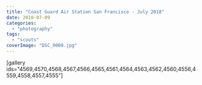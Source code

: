 ```yaml
---
title: "Coast Guard Air Station San Francisco - July 2018"
date: 2018-07-09
categories: 
  - "photography"
tags: 
  - "scouts"
coverImage: "DSC_0008.jpg"
---
```


\[gallery ids="4569,4570,4568,4567,4566,4565,4561,4564,4563,4562,4560,4556,4559,4558,4557,4555"\]
